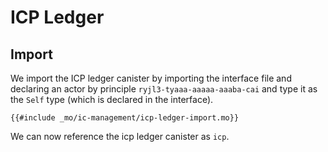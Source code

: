 # ICP Ledger

## Import

We import the ICP ledger canister by importing the interface file and declaring an actor by principle `ryjl3-tyaaa-aaaaa-aaaba-cai` and type it as the `Self` type (which is declared in the interface).

```motoko
{{#include _mo/ic-management/icp-ledger-import.mo}}
```

We can now reference the icp ledger canister as `icp`.